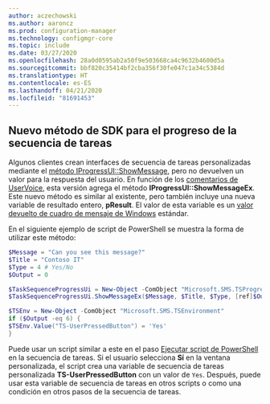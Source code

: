 ```yaml
---
author: aczechowski
ms.author: aaroncz
ms.prod: configuration-manager
ms.technology: configmgr-core
ms.topic: include
ms.date: 03/27/2020
ms.openlocfilehash: 28a0d0595ab2a50f9e503668ca4c9632b4600d5a
ms.sourcegitcommit: bbf820c35414bf2cba356f30fe047c1a34c5384d
ms.translationtype: HT
ms.contentlocale: es-ES
ms.lasthandoff: 04/21/2020
ms.locfileid: "81691453"
---
```

## <a name="new-sdk-method-for-task-sequence-progress"></a><a name="bkmk_tsapi"></a> Nuevo método de SDK para el progreso de la secuencia de tareas

<!--6448458-->

Algunos clientes crean interfaces de secuencia de tareas personalizadas mediante el [método IProgressUI::ShowMessage](../../../../../develop/reference/core/clients/client-classes/iprogressui--showmessage-method.md), pero no devuelven un valor para la respuesta del usuario. En función de los [comentarios de UserVoice](https://configurationmanager.uservoice.com/forums/300492-ideas/suggestions/37304425-tsprogressui-showmessage-enable-output), esta versión agrega el método **IProgressUI::ShowMessageEx**. Este nuevo método es similar al existente, pero también incluye una nueva variable de resultado entero, **pResult**. El valor de esta variable es un [valor devuelto de cuadro de mensaje de Windows](https://docs.microsoft.com/windows/win32/api/winuser/nf-winuser-messagebox#return-value) estándar.

En el siguiente ejemplo de script de PowerShell se muestra la forma de utilizar este método:

```PowerShell
$Message = "Can you see this message?"
$Title = "Contoso IT"
$Type = 4 # Yes/No
$Output = 0

$TaskSequenceProgressUi = New-Object -ComObject "Microsoft.SMS.TSProgressUI"
$TaskSequenceProgressUi.ShowMessageEx($Message, $Title, $Type, [ref]$Output)

$TSEnv = New-Object -ComObject "Microsoft.SMS.TSEnvironment"
if ($Output -eq 6) {
$TSEnv.Value("TS-UserPressedButton") = 'Yes'
}
```

Puede usar un script similar a este en el paso [Ejecutar script de PowerShell](../../../../../osd/understand/task-sequence-steps.md#BKMK_RunPowerShellScript) en la secuencia de tareas. Si el usuario selecciona **Sí** en la ventana personalizada, el script crea una variable de secuencia de tareas personalizada **TS-UserPressedButton** con un valor de `Yes`. Después, puede usar esta variable de secuencia de tareas en otros scripts o como una condición en otros pasos de la secuencia de tareas.

